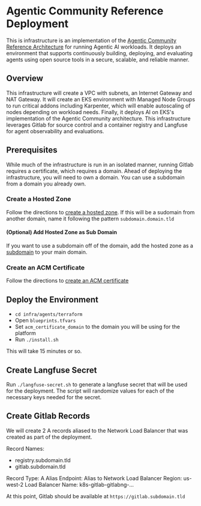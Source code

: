 # Agentic Community Reference Deployment

This is infrastructure is an implementation of
the [Agentic Community Reference Architecture](https://github.com/agentic-community/wg-operations/pull/1) for running
Agentic AI workloads. It deploys an environment that supports continuously building, deploying, and evaluating agents
using open source tools in a secure, scalable, and reliable manner.

## Overview

This infrastructure will create a VPC with subnets, an Internet Gateway and NAT Gateway. It will create an EKS
environment with Managed Node Groups to run critical addons including Karpenter, which will enable autoscaling of nodes
depending on workload needs. Finally, it deploys AI on EKS's implementation of the Agentic Community architecture. This
infrastructure leverages Gitlab for source control and a container registry and Langfuse for agent observability and
evaluations.

## Prerequisites

While much of the infrastructure is run in an isolated manner, running Gitlab requires a certificate, which requires a
domain. Ahead of deploying the infrastructure, you will need to own a domain. You can use a subdomain from a domain you
already own.

### Create a Hosted Zone

Follow the directions
to [create a hosted zone](https://docs.aws.amazon.com/Route53/latest/DeveloperGuide/CreatingHostedZone.html). If this
will be a sudomain from another domain, name it following the pattern `subdomain.domain.tld`

#### (Optional) Add Hosted Zone as Sub Domain

If you want to use a subdomain off of the domain, add the hosted zone as
a [subdomain](https://docs.aws.amazon.com/Route53/latest/DeveloperGuide/CreatingNewSubdomain.html) to your main domain.

### Create an ACM Certificate

Follow the directions to [create an ACM certificate](https://docs.aws.amazon.com/res/latest/ug/acm-certificate.html)

## Deploy the Environment

- `cd infra/agents/terraform`
- Open `blueprints.tfvars`
- Set `acm_certificate_domain` to the domain you will be using for the platform
- Run `./install.sh`

This will take 15 minutes or so.

## Create Langfuse Secret

Run `./langfuse-secret.sh` to generate a langfuse secret that will be used for the deployment. The script will randomize
values for each of the necessary keys needed for the secret.

## Create Gitlab Records

We will create 2 A records aliased to the Network Load Balancer that was created as part of the deployment.

Record Names:

- registry.subdomain.tld
- gitlab.subdomain.tld

Record Type: A
Alias
Endpoint: Alias to Network Load Balancer
Region: us-west-2
Load Balancer Name: k8s-gitlab-gitlabng-...

At this point, Gitlab should be available at `https://gitlab.subdomain.tld`
